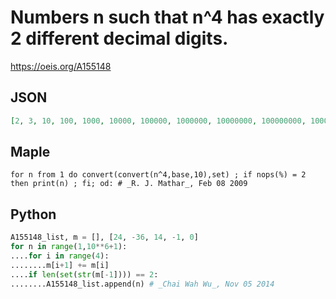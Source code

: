 # Numbers n such that n^4 has exactly 2 different decimal digits\.
https://oeis.org/A155148
## JSON
```JSON
[2, 3, 10, 100, 1000, 10000, 100000, 1000000, 10000000, 100000000, 1000000000, 10000000000]
```
## Maple
```Maple
for n from 1 do convert(convert(n^4,base,10),set) ; if nops(%) = 2 then print(n) ; fi; od: # _R. J. Mathar_, Feb 08 2009
```
## Python
```Python
A155148_list, m = [], [24, -36, 14, -1, 0]
for n in range(1,10**6+1):
....for i in range(4):
........m[i+1] += m[i]
....if len(set(str(m[-1]))) == 2:
........A155148_list.append(n) # _Chai Wah Wu_, Nov 05 2014
```
